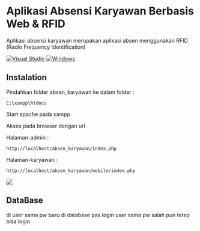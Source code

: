# Aplikasi Absensi Karyawan Berbasis Web & RFID
Aplikasi absensi karyawan merupakan aplikasi absen menggunakan RFID (Radio Frequency Identification)

[![Visual Studio](https://badgen.net/badge/icon/visualstudio?icon=visualstudio&label)](https://visualstudio.microsoft.com) [![Windows](https://badgen.net/badge/icon/windows?icon=windows&label)](https://microsoft.com/windows/)

## Instalation
Pindahkan folder absen_karyawan ke dalam folder :
```
C:\xampp\htdocs
```
Start apache pada xampp

Akses pada browser dengan url

Halaman-admin : 
```
http://localhost/absen_karyawan/index.php 
```
Halaman-karyawan : 
```
http://localhost/absen_karyawan/mobile/index.php
```
[![](https://www.paypalobjects.com/en_US/i/btn/btn_donateCC_LG.gif)](https://saweria.co/farhanenre202038)

## DataBase
di user sama pw baru di database pas login user sama pw salah pun tetep bisa login